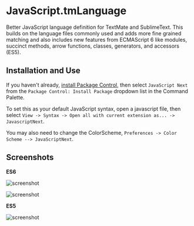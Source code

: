 # JavaScript.tmLanguage
Better JavaScript language definition for TextMate and SublimeText. This builds on the language files commonly used and adds more fine grained matching and also includes new features from ECMAScript 6 like modules, succinct methods, arrow functions, classes, generators, and accessors (ES5).

## Installation and Use

If you haven't already, [install Package Control](https://sublime.wbond.net/installation), then select `JavaScript Next` from the `Package Control: Install Package` dropdown list in the Command Palette.

To set this as your default JavaScript syntax, open a javascript file, then select `View -> Syntax -> Open all with current extension as... -> JavascriptNext`.

You may also need to change the ColorScheme, `Preferences -> Color Scheme --> JavaScriptNext`.

## Screenshots

__ES6__

![screenshot](https://raw.github.com/Benvie/JavaScriptNext.tmLanguage/master/screenshots/es6.png)

![screenshot](http://i.imgur.com/YzwbnTf.png)

__ES5__

![screenshot](https://raw.github.com/Benvie/JavaScriptNext.tmLanguage/master/screenshots/es5.png)
